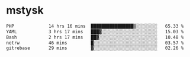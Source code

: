 # mstysk

<!--START_SECTION:waka-->

```txt
PHP             14 hrs 16 mins  ████████████████▒░░░░░░░░   65.33 %
YAML            3 hrs 17 mins   ███▓░░░░░░░░░░░░░░░░░░░░░   15.03 %
Bash            2 hrs 17 mins   ██▓░░░░░░░░░░░░░░░░░░░░░░   10.48 %
netrw           46 mins         █░░░░░░░░░░░░░░░░░░░░░░░░   03.57 %
gitrebase       29 mins         ▓░░░░░░░░░░░░░░░░░░░░░░░░   02.26 %
```

<!--END_SECTION:waka-->
